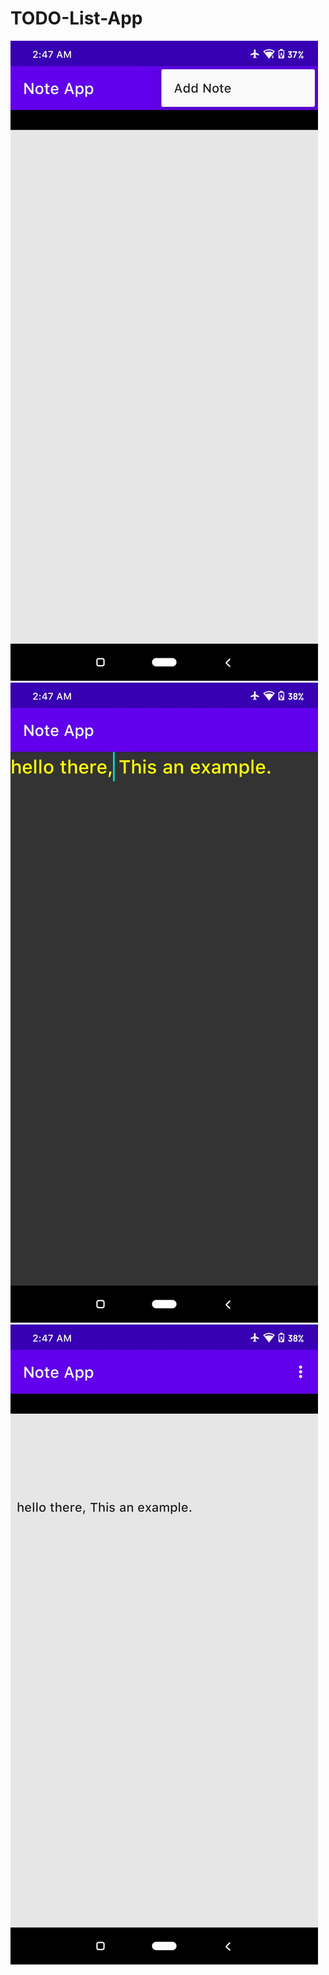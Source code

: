 # TODO-List-App
<img src="Screenshot_2020-09-15-02-47-18-508_com.example.noteapp.jpg">
<img src = "Screenshot_2020-09-15-02-47-42-829_com.example.noteapp.jpg">
<img src = "Screenshot_2020-09-15-02-47-45-859_com.example.noteapp.jpg">
